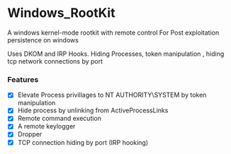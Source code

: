 # Windows_RootKit
A windows kernel-mode rootkit with remote control 
For Post exploitation persistence on windows

Uses DKOM and IRP Hooks.
Hiding Processes, token manipulation , hiding tcp network connections by port

### Features
- [x] Elevate Process privillages to NT AUTHORITY\SYSTEM by token manipulation
- [x] Hide process by unlinking from ActiveProcessLinks
- [x] Remote command execution
- [x] A remote keylogger
- [x] Dropper
- [x] TCP connection hiding by port (IRP hooking)
